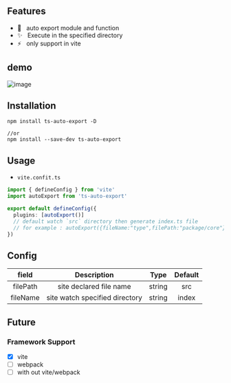 ## Features
<ul>
 <li>🔧 &nbsp auto export module and function </li>  
 <li>✨ &nbsp Execute in the specified directory</li>  
 <li>⚡️  &nbsp only support in vite</li>
</ul>

## demo
![image](https://github.com/MrCat33/oss/blob/master/uPic/autoExportExample.gif)

## Installation

```
npm install ts-auto-export -D  

//or
npm install --save-dev ts-auto-export
```

## Usage

- `vite.confit.ts`  

```ts
import { defineConfig } from 'vite'
import autoExport from 'ts-auto-export'

export default defineConfig({
  plugins: [autoExport()]
  // default watch `src` directory then generate index.ts file
  // for example : autoExport({fileName:"type",filePath:"package/core"}
})
```

## Config

| field    | Description | Type | Default |
| :-------:| :---------: | :----: | :------: |
| filePath | site declared file name | string | src |
| fileName | site watch specified directory  | string | index |

## Future

### Framework Support 
- [x] vite
- [ ] webpack
- [ ] with out vite/webpack
